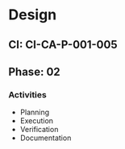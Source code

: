 # Design

## CI: CI-CA-P-001-005
## Phase: 02

### Activities
- Planning
- Execution
- Verification
- Documentation
